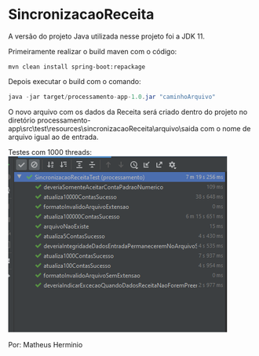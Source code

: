 # SincronizacaoReceita

A versão do projeto Java utilizada nesse projeto foi a JDK 11.

Primeiramente realizar o build maven com o código: 

```maven
mvn clean install spring-boot:repackage
```

Depois executar o build com o comando:

```java
java -jar target/processamento-app-1.0.jar "caminhoArquivo"
```


O novo arquivo com os dados da Receita será criado dentro do projeto no diretório processamento-app\src\test\resources\sincronizacaoReceita\arquivo\saida
com o nome de arquivo igual ao de entrada.

Testes com 1000 threads:
![alt text](images/testes_desempenho_e_unitario_SincronizacaoReceita.png)

Por: Matheus Herminio
